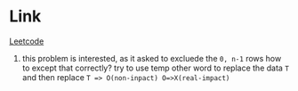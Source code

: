 # Link

[Leetcode](https://leetcode.com/problems/surrounded-regions/description/)

1. this problem is interested, as it asked to excluede the ```0, n-1``` rows how to except that correctly? try to use temp other word to replace the data ```T``` and then replace ```T => O(non-inpact) O=>X(real-impact)```
